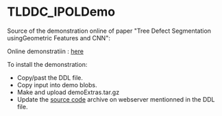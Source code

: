 

# TLDDC_IPOLDemo


Source of the demonstration online of paper  "Tree Defect Segmentation usingGeometric Features and CNN":

Online demonstratiin : [here](http://kerautret.github.io/TLDDC)


To install the demonstration:
  - Copy/past the DDL file.
  - Copy input into demo blobs.
  - Make and upload demoExtras.tar.gz
  - Update the [source code](https://github.com/FlorianDelconte/TLDDC)  archive on webserver mentionned in the DDL file. 